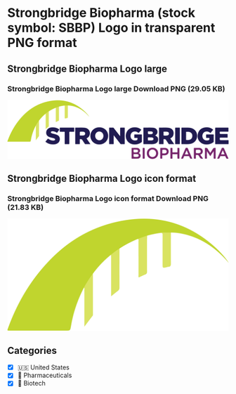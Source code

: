 # Strongbridge Biopharma (stock symbol: SBBP) Logo in transparent PNG format

## Strongbridge Biopharma Logo large

### Strongbridge Biopharma Logo large Download PNG (29.05 KB)

![Strongbridge Biopharma Logo large Download PNG (29.05 KB)](/img/orig/SBBP_BIG-ffcb8957.png)

## Strongbridge Biopharma Logo icon format

### Strongbridge Biopharma Logo icon format Download PNG (21.83 KB)

![Strongbridge Biopharma Logo icon format Download PNG (21.83 KB)](/img/orig/SBBP-27d3a059.png)



## Categories
- [x] 🇺🇸 United States
- [x] 💊 Pharmaceuticals
- [x] 🧬 Biotech
